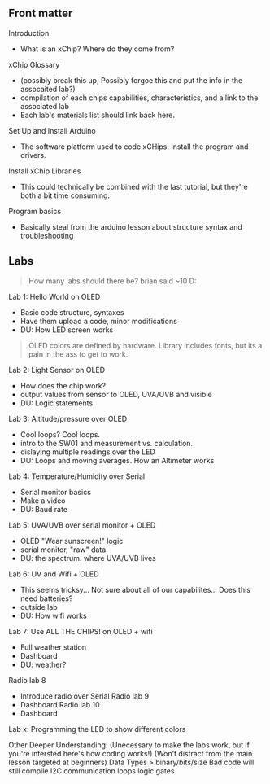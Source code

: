 ## Front matter
Introduction
* What is an xChip? Where do they come from? 

xChip Glossary 
* (possibly break this up, Possibly forgoe this and put the info in the assocaited lab?)
* compilation of each chips capabilities, characteristics, and a link to the associated lab 
* Each lab's materials list should link back here.

Set Up and Install Arduino
* The software platform used to code xCHips. Install the program and drivers.

Install xChip Libraries 
* This could technically be combined with the last tutorial, but they're both a bit time consuming.

Program basics 
* Basically steal from the arduino lesson about structure syntax and troubleshooting

## Labs
> How many labs should there be? brian said ~10 D:

Lab 1: Hello World on OLED 
* Basic code structure, syntaxes
* Have them upload a code, minor modifications
* DU: How LED screen works
> OLED colors are defined by hardware. Library includes fonts, but its a pain in the ass to get to work.

Lab 2: Light Sensor on OLED 
* How does the chip work?
* output values from sensor to OLED, UVA/UVB  and visible
* DU: Logic statements 

Lab 3: Altitude/pressure over OLED
* Cool loops? Cool loops.
* intro to the SW01 and measurement vs. calculation.
* dislaying multiple readings over the LED
* DU: Loops and moving averages. How an Altimeter works

Lab 4: Temperature/Humidity over Serial 
* Serial monitor basics
* Make a video
* DU: Baud rate

Lab 5: UVA/UVB over serial monitor + OLED
* OLED "Wear sunscreen!" logic
* serial monitor, "raw" data
* DU: the spectrum. where UVA/UVB lives

Lab 6: UV and Wifi + OLED 
* This seems tricksy... Not sure about all of our capabilites... Does this need batteries?
* outside lab 
* DU: How wifi works

Lab 7: Use ALL THE CHIPS! on OLED + wifi
* Full weather station
* Dashboard
* DU: weather?

Radio lab 8
* Introduce radio over Serial
Radio lab 9
* Dashboard
Radio lab 10
* Dashboard

Lab x: Programming the LED to show different colors



Other Deeper Understanding:
(Unecessary to make the labs work, but if you're intersted here's how coding works!)
(Won't distract from the main lesson targeted at beginners)
Data Types > binary/bits/size
Bad code will still compile
I2C communication
loops
logic gates
